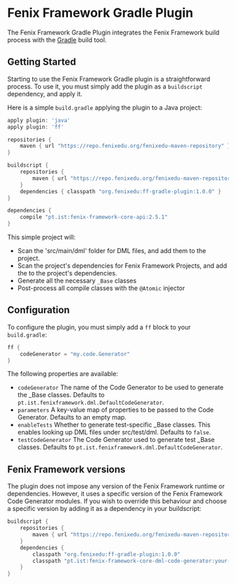 # Fenix Framework Gradle Plugin

The Fenix Framework Gradle Plugin integrates the Fenix Framework build process with the [Gradle](http://www.gradle.org) build tool.


## Getting Started

Starting to use the Fenix Framework Gradle plugin is a straightforward process. To use it, you must simply add the plugin as a `buildscript` dependency, and apply it.

Here is a simple `build.gradle` applying the plugin to a Java project:

```groovy
apply plugin: 'java'
apply plugin: 'ff'

repositories {
    maven { url "https://repo.fenixedu.org/fenixedu-maven-repository" }
}

buildscript {
    repositories {
        maven { url "https://repo.fenixedu.org/fenixedu-maven-repository" }
    }
    dependencies { classpath "org.fenixedu:ff-gradle-plugin:1.0.0" }
}

dependencies {
    compile "pt.ist:fenix-framework-core-api:2.5.1"
}
```

This simple project will:

 - Scan the 'src/main/dml' folder for DML files, and add them to the project.
 - Scan the project's dependencies for Fenix Framework Projects, and add the to the project's dependencies.
 - Generate all the necessary `_Base` classes
 - Post-process all compile classes with the `@Atomic` injector

## Configuration

To configure the plugin, you must simply add a `ff` block to your `build.gradle`:

```groovy
ff {
    codeGenerator = "my.code.Generator"
}
```
 
The following properties are available:

  - `codeGenerator` The name of the Code Generator to be used to generate the _Base classes. Defaults to `pt.ist.fenixframework.dml.DefaultCodeGenerator`.
  - `parameters` A key-value map of properties to be passed to the Code Generator. Defaults to an empty map.
  - `enableTests` Whether to generate test-specific _Base classes. This enables looking up DML files under src/test/dml. Defaults to `false`.
  - `testCodeGenerator` The Code Generator used to generate test _Base classes. Defaults to `pt.ist.fenixframework.dml.DefaultCodeGenerator`.
  
## Fenix Framework versions

The plugin does not impose any version of the Fenix Framework runtime or dependencies. However, it uses a specific version of the Fenix Framework Code Generator modules. If you wish to override this behaviour and choose a specific version by adding it as a dependency in your buildscript:

```groovy
buildscript {
    repositories {
        maven { url "https://repo.fenixedu.org/fenixedu-maven-repository" }
    }
    dependencies {
        classpath "org.fenixedu:ff-gradle-plugin:1.0.0"
        classpath "pt.ist:fenix-framework-core-dml-code-generator:your-version-here"
    }
}
```

